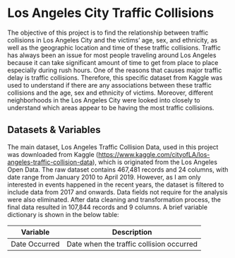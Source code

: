 # Los Angeles City Traffic Collisions
The objective of this project is to find the relationship between traffic collisions in Los Angeles City and the victims’ age, sex, and ethnicity, as well as the geographic location and time of these traffic collisions. Traffic has always been an issue for most people traveling around Los Angeles because it can take significant amount of time to get from place to place especially during rush hours. One of the reasons that causes major traffic delay is traffic collisions. Therefore, this specific dataset from Kaggle was used to understand if there are any associations between these traffic collisions and the age, sex and ethnicity of victims. Moreover, different neighborhoods in the Los Angeles City were looked into closely to understand which areas appear to be having the most traffic collisions.

## Datasets & Variables
The main dataset, Los Angeles Traffic Collision Data, used in this project was downloaded from Kaggle (https://www.kaggle.com/cityofLA/los-angeles-traffic-collision-data), which is originated from the Los Angeles Open Data. The raw dataset contains 467,481 records and 24 columns, with date range from January 2010 to April 2019. However, as I am only interested in events happened in the recent years, the dataset is filtered to include data from 2017 and onwards. Data fields not require for the analysis were also eliminated. After data cleaning and transformation process, the final data resulted in 107,844 records and 9 columns. A brief variable dictionary is shown in the below table:

| Variable      | Description   |
| ------------- |:-------------:|
| Date Occurred | Date when the traffic collision occurred|

